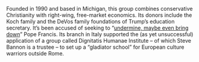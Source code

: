 Founded in 1990 and based in Michigan, this group combines conservative Christianity with right-wing, free-market economics. Its donors include the Koch family and the DeVos family foundations of Trump’s education secretary. It’s been accused of seeking to “[undermine, maybe even bring down](https://www.opendemocracy.net/en/5050/how-pope-francis-became-hate-figure-far-right/)” Pope Francis. Its branch in Italy supported the (as yet unsuccessful) application of a group called Dignitatis Humanae Institute – of which Steve Bannon is a trustee – to set up a “gladiator school” for European culture warriors outside Rome.

